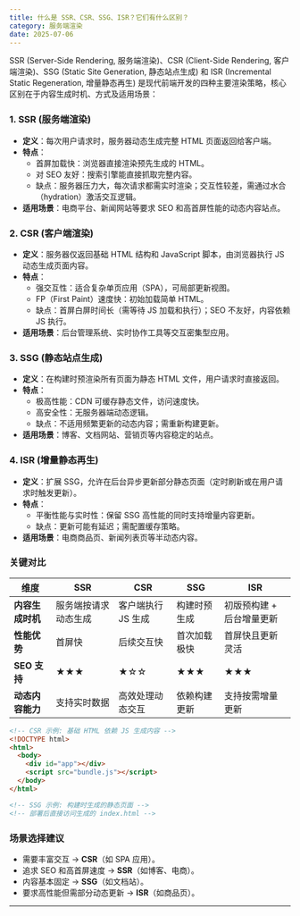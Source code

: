 ```yaml
---
title: 什么是 SSR、CSR、SSG、ISR？它们有什么区别？
category: 服务端渲染
date: 2025-07-06
---
```

SSR (Server-Side Rendering, 服务端渲染)、CSR (Client-Side Rendering, 客户端渲染)、SSG (Static Site Generation, 静态站点生成) 和 ISR (Incremental Static Regeneration, 增量静态再生) 是现代前端开发的四种主要渲染策略，核心区别在于内容生成时机、方式及适用场景：

### 1. SSR (服务端渲染)
- **定义**：每次用户请求时，服务器动态生成完整 HTML 页面返回给客户端。
- **特点**：
  - 首屏加载快：浏览器直接渲染预先生成的 HTML。
  - 对 SEO 友好：搜索引擎能直接抓取完整内容。
  - 缺点：服务器压力大，每次请求都需实时渲染；交互性较差，需通过水合（hydration）激活交互逻辑。
- **适用场景**：电商平台、新闻网站等要求 SEO 和高首屏性能的动态内容站点。

### 2. CSR (客户端渲染)
- **定义**：服务器仅返回基础 HTML 结构和 JavaScript 脚本，由浏览器执行 JS 动态生成页面内容。
- **特点**：
  - 强交互性：适合复杂单页应用（SPA），可局部更新视图。
  - FP（First Paint）速度快：初始加载简单 HTML。
  - 缺点：首屏白屏时间长（需等待 JS 加载和执行）；SEO 不友好，内容依赖 JS 执行。
- **适用场景**：后台管理系统、实时协作工具等交互密集型应用。

### 3. SSG (静态站点生成)
- **定义**：在构建时预渲染所有页面为静态 HTML 文件，用户请求时直接返回。
- **特点**：
  - 极高性能：CDN 可缓存静态文件，访问速度快。
  - 高安全性：无服务器端动态逻辑。
  - 缺点：不适用频繁更新的动态内容；需重新构建更新。
- **适用场景**：博客、文档网站、营销页等内容稳定的站点。

### 4. ISR (增量静态再生)
- **定义**：扩展 SSG，允许在后台异步更新部分静态页面（定时刷新或在用户请求时触发更新）。
- **特点**：
  - 平衡性能与实时性：保留 SSG 高性能的同时支持增量内容更新。
  - 缺点：更新可能有延迟；需配置缓存策略。
- **适用场景**：电商商品页、新闻列表页等半动态内容。

### 关键对比
| **维度**         | **SSR**               | **CSR**                | **SSG**               | **ISR**                 |
|------------------|------------------------|------------------------|------------------------|-------------------------|
| **内容生成时机** | 服务端按请求动态生成    | 客户端执行 JS 生成      | 构建时预生成            | 初版预构建 + 后台增量更新 |
| **性能优势**     | 首屏快                | 后续交互快             | 首次加载极快            | 首屏快且更新灵活        |
| **SEO 支持**     | ★★★              | ★☆☆              | ★★★             | ★★★               |
| **动态内容能力** | 支持实时数据          | 高效处理动态交互       | 依赖构建更新            | 支持按需增量更新        |

```html
<!-- CSR 示例: 基础 HTML 依赖 JS 生成内容 -->
<!DOCTYPE html>
<html>
  <body>
    <div id="app"></div>
    <script src="bundle.js"></script> 
  </body>
</html>

<!-- SSG 示例: 构建时生成的静态页面 -->
<!-- 部署后直接访问生成的 index.html -->
```

### 场景选择建议
- 需要丰富交互 → **CSR**（如 SPA 应用）。
- 追求 SEO 和高首屏速度 → **SSR**（如博客、电商）。
- 内容基本固定 → **SSG**（如文档站）。
- 要求高性能但需部分动态更新 → **ISR**（如商品页）。

---
